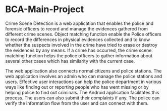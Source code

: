 # BCA-Main-Project
Crime Scene Detection is a web application that enables the police and forensic officers to
record and manage the evidences gathered from different crime scenes. Object matching
function enable the Police officers to record the differences in physical evidences collected and to
know whether the suspects involved in the crime have tried to erase or destroy the evidences by
any means. If a crime has occurred, the crime scene matching function helps the police officers
to gather information about several other cases which has similarity with the current case.

The web application also connects normal citizens and police stations. The web application
involves an admin who can manage the police stations and users. Effective user interactions can
help the police department in various ways like finding out or reporting people who has went
missing or by helping police to find out criminals. The Android application facilitates this process.
The users can also submit their complaints if any. The police can verify the information flow from
the user and can connect with them.
